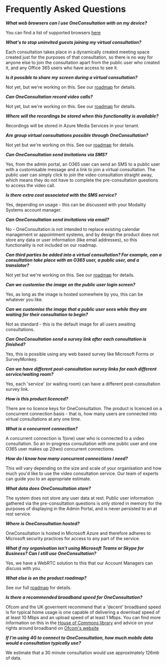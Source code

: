 # Frequently Asked Questions 

_**What web browsers can I use OneConsultation with on my device?**_

You can find a list of supported browsers [here](browsers.md)

_**What's to stop uninvited guests joining my virtual consultation?**_ 

Each consultation takes place in a dynamically created meeting space created just for the purposes of that consultation, so there is no way for anyone else to join the consultation apart from the public user who created it, and any Office 365 users who have access to see it.

_**Is it possible to share my screen during a virtual consultation?**_ 

Not yet, but we're working on this. See our [roadmap](roadmap.md) for details.

_**Can OneConsultation record video calls?**_

Not yet, but we're working on this. See our [roadmap](roadmap.md) for details.

_**Where will the recordings be stored when this functionality is available?**_

Recordings will be stored in Azure Media Services in your tenant.

_**Are group virtual consultations possible through OneConsultation?**_

Not yet but we're working on this. See our [roadmap](roadmap.md) for details.

_**Can OneConsultation send invitations via SMS?**_

Yes, from the admin portal, an O365 user can send an SMS to a public user with a customisable message and a link to join a virtual consultation. The public user can simply click to join the video consultation straight away, which means they do not have to complete the pre-consultation questions to access the video call.
	
_**Is there extra cost associated with the SMS service?**_ 

Yes, depending on usage - this can be discussed with your Modality Systems account manager.  
	
_**Can OneConsultation send invitations via email?**_
 
No - OneConsultation is not intended to replace existing calendar management or appointment systems, and by design the product does not store any data or user information (like email addresses), so this functionality is not included on our roadmap.
  
_**Can third parties be added into a virtual consultation? For example, can a consultation take place with an O365 user, a public user, and a translator?**_

Not yet but we're working on this. See our [roadmap](roadmap.md) for details.
  
_**Can we customise the image on the public user login screen?**_

Yes, as long as the image is hosted somewhere by you, this can be whatever you like. 
  
_**Can we customise the image that a public user sees while they are waiting for their consultation to begin?**_

Not as standard - this is the default image for all users awaiting consultations. 
	
_**Can OneConsultation send a survey link after each consultation is finished?**_

Yes, this is possible using any web based survey like Microsoft Forms or SurveyMonkey. 
  
_**Can we have different post-consultation survey links for each different service/waiting room?**_

Yes, each 'service' (or waiting room) can have a different post-consultation survey link.
  
_**How is this product licenced?**_

There are no licence keys for OneConsultation. The product is licenced on a concurrent connection basis - that is, how many users are connected into virtual consultations at any one time.
	
_**What is a concurrent connection?**_

A concurrent connection is 1(one) user who is connected to a video consultation. So an in-progress consultation with one public user and one O365 user makes up 2(two) concurrent connections.
	
_**How do I know how many concurrent connections I need?**_

This will vary depending on the size and scale of your organisation and how much you'd like to use the video consultation service. Our team of experts can guide you to an appropriate estimate.
  
_**What data does OneConsultation store?**_

The system does not store any user data at rest. Public user information gathered via the pre-consultation questions is only stored in memory for the purposes of displaying in the Admin Portal, and is never persisted to an at rest service. 
	
_**Where is OneConsultation hosted?**_

OneConsultation is hosted in Microsoft Azure and therefore adheres to Microsoft security practices for access to any part of the service.
	
_**What if my organisation isn't using Microsoft Teams or Skype for Business? Can I still use OneConsultation?**_

Yes, we have a WebRTC solution to this that our Account Managers can discuss with you. 

_**What else is on the product roadmap?**_

See our full [roadmap](roadmap.md) for details.

_**Is there a recommended broadband speed for OneConsultation?**_

Ofcom and the UK goverment recommend that a 'decent' broadband speed is for typical home usage is one capable of delivering a download speed of at least 10 Mbps and an upload speed of at least 1 Mbps. You can find more information on this in the [House of Commons library](https://commonslibrary.parliament.uk/constituency-casework/broadband-faqs/) and  advice on your rights around broadband on [Ofcom's website](https://www.ofcom.org.uk/phones-telecoms-and-internet/advice-for-consumers/broadband-uso-need-to-know)

_**If I'm using 4G to connect to OneConsultation, how much mobile data would a consultation typically use?**_

We estimate that a 30 minute consultation would use approximately 126mb of data. 

